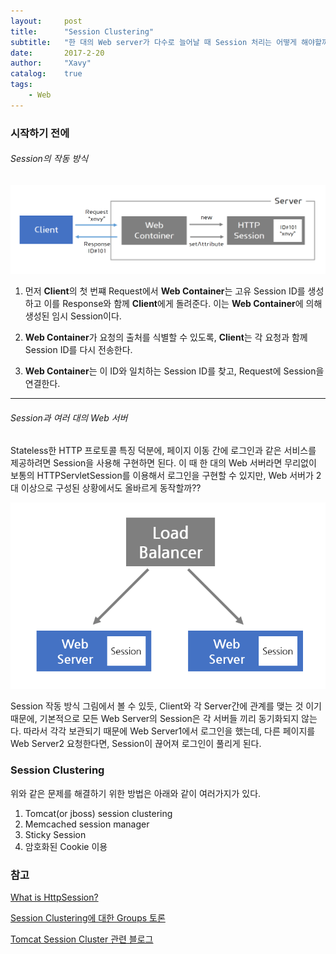 ```yaml
---
layout:     post
title:      "Session Clustering"
subtitle:   "한 대의 Web server가 다수로 늘어날 때 Session 처리는 어떻게 해야할까?"
date:       2017-2-20
author:     "Xavy"
catalog:    true
tags:
    - Web
---
```


### 시작하기 전에

###### Session의 작동 방식

<img class="shadow" src="/img/my-post/3_session_clustering/what_is_session.PNG" >

1. 먼저 **Client**의 첫 번쨰 Request에서 **Web Container**는 고유 Session ID를 생성하고 이를 Response와 함께 **Client**에게 돌려준다. 이는 **Web Container**에 의해 생성된 임시 Session이다.

2. **Web Container**가 요청의 출처를 식별할 수 있도록, **Client**는 각 요청과 함께 Session ID를 다시 전송한다.

3. **Web Container**는 이 ID와 일치하는 Session ID를 찾고, Request에 Session을 연결한다.

- - -

###### Session과 여러 대의 Web 서버

Stateless한 HTTP 프로토콜 특징 덕분에, 페이지 이동 간에 로그인과 같은 서비스를 제공하려면 Session을 사용해 구현하면 된다. 이 때 한 대의 Web 서버라면 무리없이 보통의 HTTPServletSession를 이용해서 로그인을 구현할 수 있지만, Web 서버가 2대 이상으로 구성된 상황에서도 올바르게 동작할까??

<img class="shadow" src="/img/my-post/3_session_clustering/load_balancer.PNG" >

Session 작동 방식 그림에서 볼 수 있듯, Client와 각 Server간에 관계를 맺는 것 이기 때문에, 기본적으로 모든 Web Server의 Session은 각 서버들 끼리 동기화되지 않는다. 따라서 각각 보관되기 때문에 Web Server1에서 로그인을 했는데, 다른 페이지를 Web Server2 요청한다면, Session이 끊어져 로그인이 풀리게 된다.

### Session Clustering

위와 같은 문제를 해결하기 위한 방법은 아래와 같이 여러가지가 있다.

1. Tomcat(or jboss) session clustering
2. Memcached session manager
3. Sticky Session
4. 암호화된 Cookie 이용


### 참고
[What is HttpSession?](http://www.studytonight.com/servlet/httpsession.php)

[Session Clustering에 대한 Groups 토론](https://groups.google.com/forum/#!topic/ksug/6ZA6hDJOdKA)

[Tomcat Session Cluster 관련 블로그](http://sarc.io/index.php/tomcat/111-tomcat-session-cluster-1)

